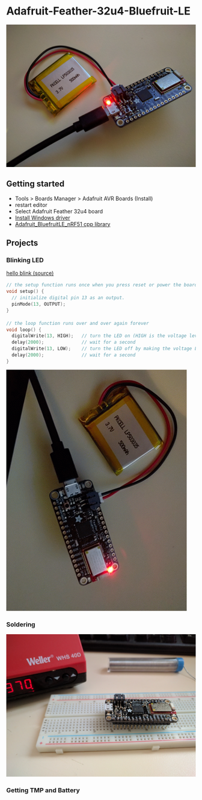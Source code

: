 # Adafruit-Feather-32u4-Bluefruit-LE
![Adafruit Feather 32u4 Bluefruit LE](./assets/feather-32u4-ble.jpg)

## Getting started
- Tools > Boards Manager > Adafruit AVR Boards (Install)  
- restart editor  
- Select Adafruit Feather 32u4 board
- [Install Windows driver](https://github.com/adafruit/Adafruit_Windows_Drivers/releases/download/1.0.0.0/adafruit_drivers.exe)
- [Adafruit_BluefruitLE_nRF51 cpp library](https://github.com/adafruit/Adafruit_BluefruitLE_nRF51)

## Projects
### Blinking LED
[hello blink (source)](./hello-blink/)  
```c++
// the setup function runs once when you press reset or power the board
void setup() {
  // initialize digital pin 13 as an output.
  pinMode(13, OUTPUT);
}
 
// the loop function runs over and over again forever
void loop() {
  digitalWrite(13, HIGH);   // turn the LED on (HIGH is the voltage level)
  delay(2000);              // wait for a second
  digitalWrite(13, LOW);    // turn the LED off by making the voltage LOW
  delay(2000);              // wait for a second
}
```
![Adafruit Feather 32u4 Bluefruit LE](./assets/hello-blink.gif)

### Soldering
![Adafruit Feather 32u4 Bluefruit LE](./assets/soldering.jpg)

### Getting TMP and Battery 
